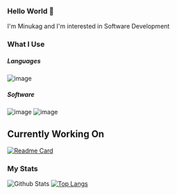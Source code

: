 ### Hello World 👋

I'm Minukag and I'm interested in Software Development

### What I Use
##### Languages
![image](https://img.shields.io/badge/Python-3776AB?style=for-the-badge&logo=python&logoColor=white)
##### Software
![image](https://img.shields.io/badge/MongoDB-4EA94B?style=for-the-badge&logo=mongodb&logoColor=white)
![image](https://img.shields.io/badge/Visual_Studio_Code-0078D4?style=for-the-badge&logo=visual%20studio%20code&logoColor=white)

## Currently Working On
[![Readme Card](https://github-readme-stats.vercel.app/api/pin/?username=minukag&repo=minukag)](https://github.com/anuraghazra/github-readme-stats)

### My Stats
![Github Stats](https://github-readme-stats.vercel.app/api?username=minukag&show_icons=true&theme=tokyonight&hide_border=true)
[![Top Langs](https://github-readme-stats.vercel.app/api/top-langs/?username=minukag&layout=compact&hide_border=true&theme=tokyonight)](https://github.com/anuraghazra/github-readme-stats)

